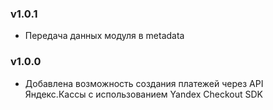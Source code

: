 ### v1.0.1
* Передача данных модуля в metadata

### v1.0.0
* Добавлена возможность создания платежей через API Яндекс.Кассы с использованием Yandex Checkout SDK